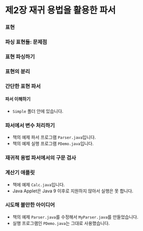 # 제2장 재귀 용법을 활용한 파서

### 표현
### 파싱 표현들: 문제점
### 표현 파싱하기
### 표현의 분리
### 간단한 표현 파서
#### 파서 이해하기
* `Simple` 폴더 안에 있습니다.
### 파서에서 변수 처리하기
* 책의 예제 파서 프로그램 `Parser.java`입니다.
* 책의 예제 실행 프로그램 `PDemo.java`입니다.
### 재귀적 용법 파서에서의 구문 검사
### 계산기 애플릿
* 책에 예제 `Calc.java`입니다.
* Java Applet은 Java 9 이후로 지원하지 않아서 실행은 못 합니다.
### 시도해 볼만한 아이디어
* 책의 예제 `Parser.java`를 수정해서 `MyParser.java`를 만들었습니다.
* 실행 프로그램인 `PDemo.java`는 그대로 사용했습니다.
